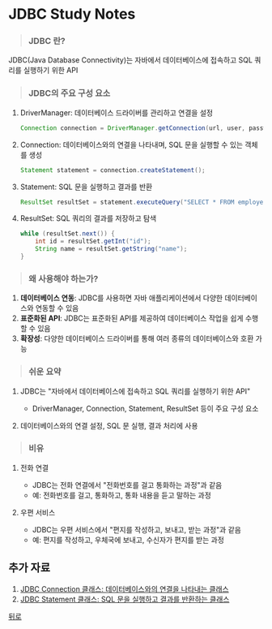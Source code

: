 # JDBC Study Notes
> ### JDBC 란?
JDBC(Java Database Connectivity)는 자바에서 데이터베이스에 접속하고 SQL 쿼리를 실행하기 위한 API

> ### JDBC의 주요 구성 요소
1. DriverManager: 데이터베이스 드라이버를 관리하고 연결을 설정
    ```java
    Connection connection = DriverManager.getConnection(url, user, password);
    ```

2. Connection: 데이터베이스와의 연결을 나타내며, SQL 문을 실행할 수 있는 객체를 생성
    ```java
    Statement statement = connection.createStatement();
    ```

3. Statement: SQL 문을 실행하고 결과를 반환
    ```java
    ResultSet resultSet = statement.executeQuery("SELECT * FROM employees");
    ```

4. ResultSet: SQL 쿼리의 결과를 저장하고 탐색
    ```java
    while (resultSet.next()) {
        int id = resultSet.getInt("id");
        String name = resultSet.getString("name");
    }
    ```

> ### 왜 사용해야 하는가?
1. **데이터베이스 연동**: JDBC를 사용하면 자바 애플리케이션에서 다양한 데이터베이스와 연동할 수 있음
2. **표준화된 API**: JDBC는 표준화된 API를 제공하여 데이터베이스 작업을 쉽게 수행할 수 있음
3. **확장성**: 다양한 데이터베이스 드라이버를 통해 여러 종류의 데이터베이스와 호환 가능

> ### 쉬운 요약
1. JDBC는 "자바에서 데이터베이스에 접속하고 SQL 쿼리를 실행하기 위한 API"
    - DriverManager, Connection, Statement, ResultSet 등이 주요 구성 요소

2. 데이터베이스와의 연결 설정, SQL 문 실행, 결과 처리에 사용

> ### 비유
1. 전화 연결
    - JDBC는 전화 연결에서 "전화번호를 걸고 통화하는 과정"과 같음
    - 예: 전화번호를 걸고, 통화하고, 통화 내용을 듣고 말하는 과정

2. 우편 서비스
    - JDBC는 우편 서비스에서 "편지를 작성하고, 보내고, 받는 과정"과 같음
    - 예: 편지를 작성하고, 우체국에 보내고, 수신자가 편지를 받는 과정

## 추가 자료
1. [JDBC Connection 클래스: 데이터베이스와의 연결을 나타내는 클래스](Connection.md)
2. [JDBC Statement 클래스: SQL 문을 실행하고 결과를 반환하는 클래스](Statement.md)

[뒤로](/README.md)
